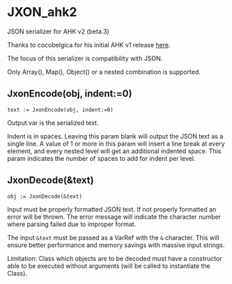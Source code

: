 # JXON_ahk2
JSON serializer for AHK v2 (beta.3)

Thanks to cocobelgica for his initial AHK v1 release [here](https://github.com/cocobelgica/AutoHotkey-JSON).

The focus of this serializer is compatibility with JSON.

Only Array(), Map(), Object() or a nested combination is supported.

## JxonEncode(obj, indent:=0)

```
text := JxonEncode(obj, indent:=0)
```

Output var is the serialized text.

Indent is in spaces.  Leaving this param blank will output the JSON text as a single line.  A value of 1 or more in this param will insert a line break at every element, and every nested level will get an additional indented space.  This param indicates the number of spaces to add for indent per level.

## JxonDecode(&text)

```
obj := JxonDecode(&text)
```

Input must be properly formatted JSON text. If not properly formatted an error will be thrown.  The error message will indicate the character number where parsing failed due to improper format.

The input `&text` must be passed as a VarRef with the `&` character.  This will ensure better performance and memory savings with massive input strings.

Limitation: Class which objects are to be decoded must have a constructor able to be executed without arguments (will be called to instantiate the Class).
